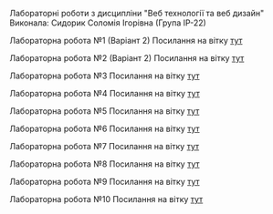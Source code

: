 Лабораторні роботи з дисципліни "Веб технології та веб дизайн"
Виконала: Сидорик Соломія Ігорівна (Група ІР-22)

Лабораторна робота №1 (Варіант 2)
Посилання на вітку [тут](https://github.com/SolomiaSydoryk/web_lab/tree/lab1)

Лабораторна робота №2 (Варіант 2)
Посилання на вітку [тут](https://github.com/SolomiaSydoryk/web_lab/tree/lab2)

Лабораторна робота №3
Посилання на вітку [тут](https://github.com/SolomiaSydoryk/web_js_labs/tree/lab3)

Лабораторна робота №4
Посилання на вітку [тут](https://github.com/SolomiaSydoryk/web_js_labs/tree/lab4)

Лабораторна робота №5
Посилання на вітку [тут](https://github.com/SolomiaSydoryk/web_js_labs/tree/lab5)

Лабораторна робота №6
Посилання на вітку [тут](https://github.com/SolomiaSydoryk/web_js_labs/tree/lab6)

Лабораторна робота №7
Посилання на вітку [тут](https://github.com/SolomiaSydoryk/web_js_labs/tree/lab7)

Лабораторна робота №8
Посилання на вітку [тут](https://github.com/SolomiaSydoryk/web_js_labs/tree/8lab)

Лабораторна робота №9
Посилання на вітку [тут](https://github.com/SolomiaSydoryk/web_js_labs/tree/lab9)

Лабораторна робота №10
Посилання на вітку [тут](https://github.com/SolomiaSydoryk/web_js_labs/tree/lab10)
